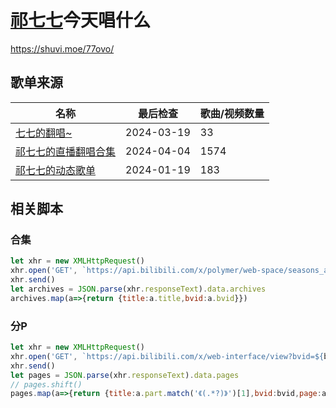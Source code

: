 # [祁七七](https://live.bilibili.com/27573773)今天唱什么
https://shuvi.moe/77ovo/
## 歌单来源
|名称|最后检查|歌曲/视频数量|
|-----|-----|-----|
|[七七的翻唱~](https://space.bilibili.com/3493137920035605/channel/collectiondetail?sid=1535671&ctype=0)|2024-03-19|33|
|[祁七七的直播翻唱合集](https://space.bilibili.com/47275989/channel/seriesdetail?sid=3580738)|2024-04-04|1574|
|[祁七七的动态歌单](https://t.bilibili.com/814493547863474280)|2024-01-19|183|
## 相关脚本
### 合集
```javascript
let xhr = new XMLHttpRequest()
xhr.open('GET', `https://api.bilibili.com/x/polymer/web-space/seasons_archives_list?mid=${uid}&season_id=${sid}&sort_reverse=false&page_num=1&page_size=100`, false)
xhr.send()
let archives = JSON.parse(xhr.responseText).data.archives
archives.map(a=>{return {title:a.title,bvid:a.bvid}})
```
### 分P
```javascript
let xhr = new XMLHttpRequest()
xhr.open('GET', `https://api.bilibili.com/x/web-interface/view?bvid=${bvid}`, false)
xhr.send()
let pages = JSON.parse(xhr.responseText).data.pages
// pages.shift()
pages.map(a=>{return {title:a.part.match('《(.*?)》')[1],bvid:bvid,page:a.page}})
```
